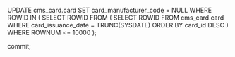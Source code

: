 UPDATE cms_card.card
SET card_manufacturer_code = NULL
WHERE ROWID IN (
    SELECT ROWID
    FROM (
        SELECT ROWID
        FROM cms_card.card
        WHERE card_issuance_date = TRUNC(SYSDATE)
        ORDER BY card_id DESC
    )
    WHERE ROWNUM <= 10000
);
 
commit;